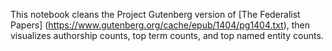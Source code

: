 This notebook cleans the Project Gutenberg version of [The Federalist Papers] (https://www.gutenberg.org/cache/epub/1404/pg1404.txt), then visualizes authorship counts, top term counts, and top named entity counts.
